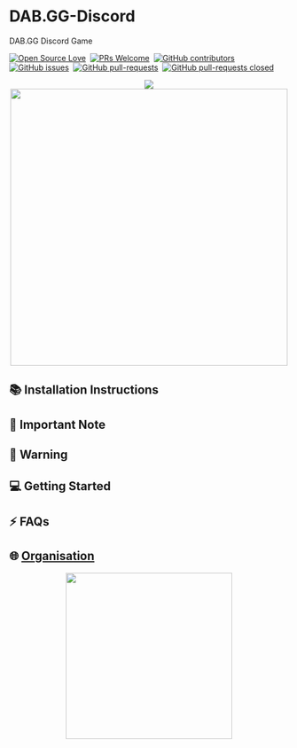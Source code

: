 # DAB.GG-Discord
DAB.GG Discord Game


[![Open Source Love](https://badges.frapsoft.com/os/v1/open-source.svg?v=102)](https://hacktoberfest.netlify.com/)&nbsp;
[![PRs Welcome](https://img.shields.io/badge/PRs-welcome-brightgreen.svg?style=flat-square)](https://github.com/Narehood/DAB.GG-Discord)&nbsp;
[![GitHub contributors](https://img.shields.io/github/contributors/Naereen/StrapDown.js.svg)](https://github.com/Narehood/DAB.GG-Discord/graphs/contributors)&nbsp;
[![GitHub issues](https://img.shields.io/github/issues/Naereen/StrapDown.js.svg)](https://github.com/Narehood/DAB.GG-Discord/issues)&nbsp;
[![GitHub pull-requests](https://img.shields.io/github/issues-pr/Naereen/StrapDown.js.svg)](https://github.com/Narehood/DAB.GG-Discord/pull/)&nbsp;
[![GitHub pull-requests closed](https://img.shields.io/github/issues-pr-closed/Naereen/StrapDown.js.svg)](https://github.com/Narehood/DAB.GG-Discord/pull/)&nbsp;



<p align="center">
  <img src="URLHERE" />
  <img src="URLHERE" width="500px" height="500px"/>
</p>

## :books: Installation Instructions


## :pencil: Important Note 

## :rotating_light: Warning


## :computer: Getting Started



## :zap: FAQs

  
## :globe_with_meridians: [Organisation](https://dab.gg/)
  <p align="center">
    <img src="https://dab.gg/wp-content/uploads/2019/09/cropped-logo_black_text-1.png" width="300px"/>
  </p>


